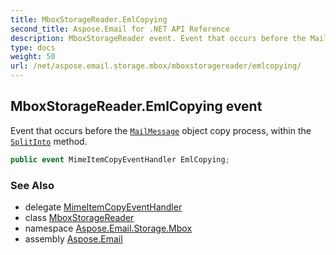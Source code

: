 ```yaml
---
title: MboxStorageReader.EmlCopying
second_title: Aspose.Email for .NET API Reference
description: MboxStorageReader event. Event that occurs before the MailMessage object copy process within the SplitInto method
type: docs
weight: 50
url: /net/aspose.email.storage.mbox/mboxstoragereader/emlcopying/
---
```

## MboxStorageReader.EmlCopying event

Event that occurs before the [`MailMessage`](../../../aspose.email/mailmessage/) object copy process, within the [`SplitInto`](../splitinto/) method.

```csharp
public event MimeItemCopyEventHandler EmlCopying;
```

### See Also

* delegate [MimeItemCopyEventHandler](../../../aspose.email.storage/mimeitemcopyeventhandler/)
* class [MboxStorageReader](../)
* namespace [Aspose.Email.Storage.Mbox](../../mboxstoragereader/)
* assembly [Aspose.Email](../../../)


